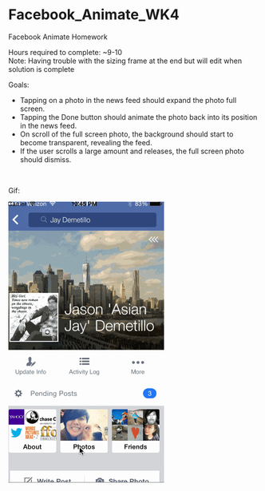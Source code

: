 Facebook_Animate_WK4
====================
Facebook Animate Homework

Hours required to complete: ~9-10<br>
Note: Having trouble with the sizing frame at the end but will edit when solution is complete

Goals:
<br>
<ul>
<li>Tapping on a photo in the news feed should expand the photo full screen.</li>
<li>Tapping the Done button should animate the photo back into its position in the news feed.</li>
<li>On scroll of the full screen photo, the background should start to become transparent, revealing the feed.</li>
<li>If the user scrolls a large amount and releases, the full screen photo should dismiss.</li>
</ul>
<br>

Gif:

<img src="https://raw.githubusercontent.com/asianxjay/Facebook_Animate_WK4/master/Facebook_Animate_WK4.gif">
